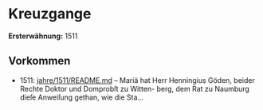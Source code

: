 # Kreuzgange

**Ersterwähnung:** 1511

## Vorkommen
- 1511: [jahre/1511/README.md](../jahre/1511/README.md) – Mariä hat Herr Henningius
Göden, beider Rechte Doktor und Domprobſt zu Witten-
berg, dem Rat zu Naumburg dieſe Anweiſung gethan, wie
die Sta...
